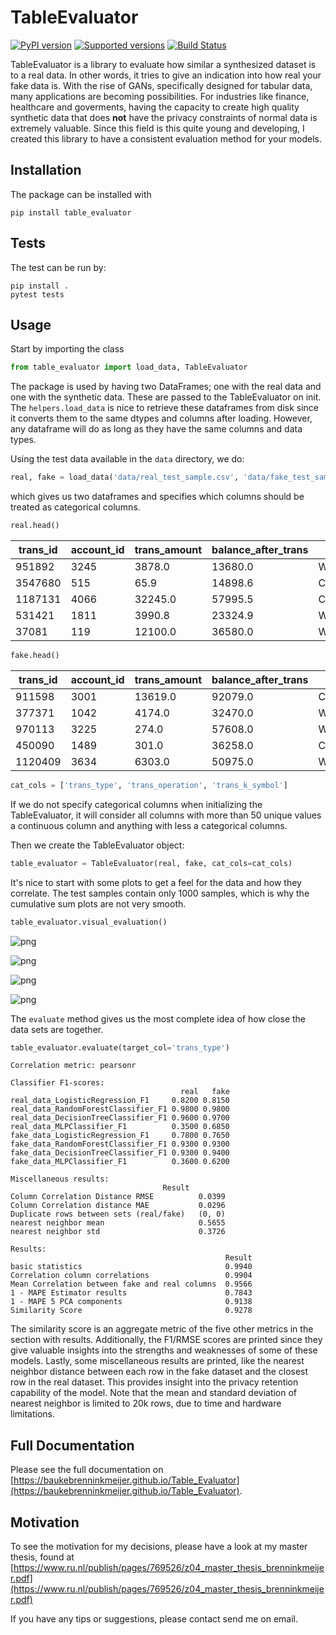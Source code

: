 # TableEvaluator
[![PyPI version](https://badge.fury.io/py/table-evaluator.svg)](https://badge.fury.io/py/table-evaluator)
[![Supported versions](https://img.shields.io/pypi/pyversions/table_evaluator.svg)](https://pypi.python.org/pypi/table_evaluator)
[![Build Status](https://travis-ci.com/Baukebrenninkmeijer/Table_Evaluator.svg?branch=master)](https://travis-ci.com/Baukebrenninkmeijer/Table_Evaluator)

TableEvaluator is a library to evaluate how similar a synthesized dataset is to a real data. In other words, it tries to give an indication into how real your fake data is. With the rise of GANs, specifically designed for tabular data, many applications are becoming possibilities. For industries like finance, healthcare and goverments, having the capacity to create high quality synthetic data that does **not** have the privacy constraints of normal data is extremely valuable. Since this field is this quite young and developing, I created this library to have a consistent evaluation method for your models.

## Installation
The package can be installed with
```
pip install table_evaluator
```

## Tests
The test can be run by:
```
pip install .
pytest tests
```

## Usage
Start by importing the class
```Python
from table_evaluator import load_data, TableEvaluator
```

The package is used by having two DataFrames; one with the real data and one with the synthetic data. These are passed to the TableEvaluator on init.
The `helpers.load_data` is nice to retrieve these dataframes from disk since it converts them to the same dtypes and columns after loading. However, any dataframe will do as long as they have the same columns and data types.

 Using the test data available in the `data` directory, we do:

```python
real, fake = load_data('data/real_test_sample.csv', 'data/fake_test_sample.csv')

```
which gives us two dataframes and specifies which columns should be treated as categorical columns.

```python
real.head()
```


| trans_id | account_id | trans_amount | balance_after_trans | trans_type | trans_operation            | trans_k_symbol    | trans_date |
|----------|------------|--------------|---------------------|------------|----------------------------|-------------------|------------|
| 951892   | 3245       | 3878.0       | 13680.0             | WITHDRAWAL | REMITTANCE_TO_OTHER_BANK   | HOUSEHOLD         | 2165       |
| 3547680  | 515        | 65.9         | 14898.6             | CREDIT     | UNKNOWN                    | INTEREST_CREDITED | 2006       |
| 1187131  | 4066       | 32245.0      | 57995.5             | CREDIT     | COLLECTION_FROM_OTHER_BANK | UNKNOWN           | 2139       |
| 531421   | 1811       | 3990.8       | 23324.9             | WITHDRAWAL | REMITTANCE_TO_OTHER_BANK   | LOAN_PAYMENT      | 892        |
| 37081    | 119        | 12100.0      | 36580.0             | WITHDRAWAL | WITHDRAWAL_IN_CASH         | UNKNOWN           | 654        |


```python
fake.head()
```

| trans_id | account_id | trans_amount | balance_after_trans | trans_type | trans_operation            | trans_k_symbol | trans_date |
|----------|------------|--------------|---------------------|------------|----------------------------|----------------|------------|
| 911598   | 3001       | 13619.0      | 92079.0             | CREDIT     | COLLECTION_FROM_OTHER_BANK | UNKNOWN        | 1885       |
| 377371   | 1042       | 4174.0       | 32470.0             | WITHDRAWAL | REMITTANCE_TO_OTHER_BANK   | HOUSEHOLD      | 1483       |
| 970113   | 3225       | 274.0        | 57608.0             | WITHDRAWAL | WITHDRAWAL_IN_CASH         | UNKNOWN        | 1855       |
| 450090   | 1489       | 301.0        | 36258.0             | CREDIT     | CREDIT_IN_CASH             | UNKNOWN        | 885        |
| 1120409  | 3634       | 6303.0       | 50975.0             | WITHDRAWAL | REMITTANCE_TO_OTHER_BANK   | HOUSEHOLD      | 1211       |


```Python
cat_cols = ['trans_type', 'trans_operation', 'trans_k_symbol']
```

If we do not specify categorical columns when initializing the TableEvaluator, it will consider all columns with more than 50 unique values a continuous column and anything with less a categorical columns.

Then we create the TableEvaluator object:
```Python
table_evaluator = TableEvaluator(real, fake, cat_cols=cat_cols)
```

It's nice to start with some plots to get a feel for the data and how they correlate. The test samples contain only 1000 samples, which is why the cumulative sum plots are not very smooth.

```python
table_evaluator.visual_evaluation()
```


![png](images/output_7_0.png)



![png](images/output_7_1.png)



![png](images/output_7_2.png)



![png](images/output_7_3.png)


The `evaluate` method gives us the most complete idea of how close the data sets are together.

```python
table_evaluator.evaluate(target_col='trans_type')
```


    Correlation metric: pearsonr

    Classifier F1-scores:
                                          real   fake
    real_data_LogisticRegression_F1     0.8200 0.8150
    real_data_RandomForestClassifier_F1 0.9800 0.9800
    real_data_DecisionTreeClassifier_F1 0.9600 0.9700
    real_data_MLPClassifier_F1          0.3500 0.6850
    fake_data_LogisticRegression_F1     0.7800 0.7650
    fake_data_RandomForestClassifier_F1 0.9300 0.9300
    fake_data_DecisionTreeClassifier_F1 0.9300 0.9400
    fake_data_MLPClassifier_F1          0.3600 0.6200

    Miscellaneous results:
                                      Result
    Column Correlation Distance RMSE          0.0399
    Column Correlation distance MAE           0.0296
    Duplicate rows between sets (real/fake)   (0, 0)
    nearest neighbor mean                     0.5655
    nearest neighbor std                      0.3726

    Results:
                                                    Result
    basic statistics                                0.9940
    Correlation column correlations                 0.9904
    Mean Correlation between fake and real columns  0.9566
    1 - MAPE Estimator results                      0.7843
    1 - MAPE 5 PCA components                       0.9138
    Similarity Score                                0.9278

 The similarity score is an aggregate metric of the five other metrics in the section with results. Additionally, the F1/RMSE scores are printed since they give valuable insights into the strengths and weaknesses of some of these models. Lastly, some miscellaneous results are printed, like the nearest neighbor distance between each row in the fake dataset and the closest row in the real dataset. This provides insight into the privacy retention capability of the model. Note that the mean and standard deviation of nearest neighbor is limited to 20k rows, due to time and hardware limitations.


## Full Documentation
Please see the full documentation on [https://baukebrenninkmeijer.github.io/Table_Evaluator](https://baukebrenninkmeijer.github.io/Table_Evaluator).

## Motivation
To see the motivation for my decisions, please have a look at my master thesis, found at [https://www.ru.nl/publish/pages/769526/z04_master_thesis_brenninkmeijer.pdf](https://www.ru.nl/publish/pages/769526/z04_master_thesis_brenninkmeijer.pdf)

If you have any tips or suggestions, please contact send me on email.
